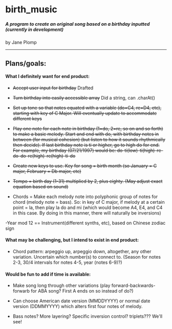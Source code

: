 # birth_music
##### A program to create an original song based on a birthday inputted (currently in development)

by Jane Plomp

---

## Plans/goals:

#### What I definitely want for end product:

- ~~Accept user input for birthday~~ Drafted

- ~~Turn birthday into easily accessible array~~ Did a string, can .charAt()

- ~~Set up tone so that notes equated with a variable (do=C4, re=D4, etc), starting with key of C Major. Will eventually update to accommodate different keys~~

- ~~Play one note for each note in birthday (1=do, 2=re, so on and so forth) to make a basic melody. Start and end with do, with birthday notes in between (for musical cohesion) (but listen to how it sounds rhythmically then decide). If last birthday note is ti or higher, go to high do for end. For example, my birthday (07/21/1997) would be: do-ti(low)-ti(high)-re-do-do-re(high)-re(high)-ti-do~~

- ~~Create new keys to use. Key for song = birth month (so January = C major, February = Db major, etc)~~

- ~~Tempo = birth day (1-31) multiplied by 2, plus eighty. (May adjust exact equation based on sound)~~

- Chords = Make each melody note into polyphonic group of notes for chord (melody note = bass). So: in key of C major, if melody at a certain point = la, then play la do and mi (which would become A4, E4, and C4 in this case. By doing in this manner, there will naturally be inversions)

-Year mod 12 == Instrument(different synths, etc), based on Chinese zodiac sign

#### What may be challenging, but I intend to exist in end product:

- Chord pattern: arpeggio up, arpeggio down, altogether, any other variation. Uncertain which number(s) to connect to. (Season for notes 2-3, 30/4 intervals for notes 4-5, year (notes 6-9)?)

#### Would be fun to add if time is available:

- Make song long through other variations (play forward-backwards-forwarb for ABA song? First A ends on so instead of do?)

- Can choose American date version (MMDDYYYY) or normal date version (DDMMYYYY) which alters first four notes of melody.

- Bass notes? More layering? Specific inversion control? triplets??? We'll see!
